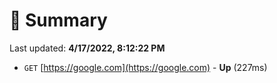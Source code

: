 # 📖 Summary
Last updated: **4/17/2022, 8:12:22 PM**

- `GET` [https://google.com](https://google.com) - **Up** (227ms)
